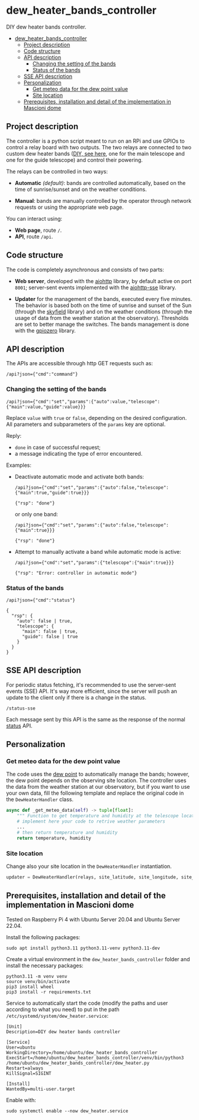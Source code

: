 # dew_heater_bands_controller

DIY dew heater bands controller.

- [dew\_heater\_bands\_controller](#dew_heater_bands_controller)
  - [Project description](#project-description)
  - [Code structure](#code-structure)
  - [API description](#api-description)
    - [Changing the setting of the bands](#changing-the-setting-of-the-bands)
    - [Status of the bands](#status-of-the-bands)
  - [SSE API description](#sse-api-description)
  - [Personalization](#personalization)
    - [Get meteo data for the dew point value](#get-meteo-data-for-the-dew-point-value)
    - [Site location](#site-location)
  - [Prerequisites, installation and detail of the implementation in Mascioni dome](#prerequisites-installation-and-detail-of-the-implementation-in-mascioni-dome)

## Project description

The controller is a python script meant to run on an RPi and use GPIOs to control a relay board with two outputs. The two relays are connected to two custom dew heater bands ([DIY, see here](http://www.astrodeep.com/25-come-costruire-delle-fasce-anticondensa.html), one for the main telescope and one for the guide telescope) and control their powering.

The relays can be controlled in two ways:

- **Automatic** _(default)_: bands are controlled automatically, based on the time of sunrise/sunset and on the weather conditions.

- **Manual**: bands are manually controlled by the operator through network requests or using the appropriate web page.

You can interact using:

- **Web page**, route `/`.
- **API**, route `/api`.

## Code structure

The code is completely asynchronous and consists of two parts:

- **Web server**, developed with the [aiohttp](https://pypi.org/project/aiohttp/) library, by default active on port `8001`; server-sent events implemented with the [aiohttp-sse](https://pypi.org/project/aiohttp_sse/) library.

- **Updater** for the management of the bands, executed every five minutes. The behavior is based both on the time of sunrise and sunset of the Sun (through the [skyfield](https://pypi.org/project/skyfield/) library) and on the weather conditions (through the usage of data from the weather station at the observatory). Thresholds are set to better manage the switches. The bands management is done with the [gpiozero](https://pypi.org/project/gpiozero/) library.

## API description

The APIs are accessible through http GET requests such as:

```
/api?json={"cmd":"command"}
```

### Changing the setting of the bands

```
/api?json={"cmd":"set","params":{"auto":value,"telescope":{"main":value,"guide":value}}}
```

Replace `value` with `true` or `false`, depending on the desired configuration. All parameters and subparameters of the `params` key are optional.

Reply:

- `done` in case of successful request;
- a message indicating the type of error encountered.

Examples:

- Deactivate automatic mode and activate both bands:

  ```
  /api?json={"cmd":"set","params":{"auto":false,"telescope":{"main":true,"guide":true}}}
  ```

  ```
  {"rsp": "done"}
  ```

  or only one band:

  ```
  /api?json={"cmd":"set","params":{"auto":false,"telescope":{"main":true}}}
  ```

  ```
  {"rsp": "done"}
  ```

- Attempt to manually activate a band while automatic mode is active:

  ```
  /api?json={"cmd":"set","params":{"telescope":{"main":true}}}
  ```

  ```
  {"rsp": "Error: controller in automatic mode"}
  ```

### Status of the bands

```
/api?json={"cmd":"status"}
```

```
{
  "rsp": {
    "auto": false | true,
    "telescope": {
      "main": false | true,
      "guide": false | true
    }
  }
}
```

## SSE API description

For periodic status fetching, it's recommended to use the server-sent events (SSE) API. It's way more efficient, since the server will push an update to the client only if there is a change in the status.

```
/status-sse
```

Each message sent by this API is the same as the response of the normal [status](#status-of-the-bands) API.

## Personalization

### Get meteo data for the dew point value

The code uses the [dew point](https://en.wikipedia.org/wiki/Dew_point) to automatically manage the bands; however, the dew point depends on the observing site location. The controller uses the data from the weather station at our observatory, but if you want to use your own data, fill the following template and replace the original code in the `DewHeaterHandler` class.

```python
async def _get_meteo_data(self) -> tuple[float]:
    """ Function to get temperature and humidity at the telescope location. """
    # implement here your code to retrive weather parameters
    ...
    # then return temperature and humidity
    return temperature, humidity
```

### Site location

Change also your site location in the `DewHeaterHandler` instantiation.

```python
updater = DewHeaterHandler(relays, site_latitude, site_longitude, site_altitude)
```

## Prerequisites, installation and detail of the implementation in Mascioni dome

Tested on Raspberry Pi 4 with Ubuntu Server 20.04 and Ubuntu Server 22.04.

Install the following packages:

```
sudo apt install python3.11 python3.11-venv python3.11-dev
```

Create a virtual environment in the `dew_heater_bands_controller` folder and install the necessary packages:

```
python3.11 -m venv venv
source venv/bin/activate
pip3 install wheel
pip3 install -r requirements.txt
```

Service to automatically start the code (modify the paths and user according to what you need) to put in the path `/etc/systemd/system/dew_heater.service`:

```
[Unit]
Description=DIY dew heater bands controller

[Service]
User=ubuntu
WorkingDirectory=/home/ubuntu/dew_heater_bands_controller
ExecStart=/home/ubuntu/dew_heater_bands_controller/venv/bin/python3 /home/ubuntu/dew_heater_bands_controller/dew_heater.py
Restart=always
KillSignal=SIGINT

[Install]
WantedBy=multi-user.target
```

Enable with:

```
sudo systemctl enable --now dew_heater.service
```
